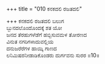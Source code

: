 +++
title = "010 ಕನಕದಲಿ ರಜತದಲಿ"

+++
ಕನಕದಲಿ ರಜತದಲಿ ಬಲುಗ  
ಬ್ಬುನದಲೊಂದೊಂದಕ್ಕೆ ಶತ ಯೋ  
ಜನದ ತೆರಹುಗಳೆಡೆಗೆ ಹಬ್ಬಿಸುವಮಳ ತೋರಣದ  
ವಿನುತ ನಗರಿಗಳಾದುವಲ್ಲಿಯ  
ದನುಜರೆರೆಗಳ ಹಾಯ್ಕಿ ಗಾಣದ  
ಲನಿಮಿಷರನೀಡಾಡಿಕೊಂಡರು ದುರ್ಗವನು ಸುರರ      ॥10॥